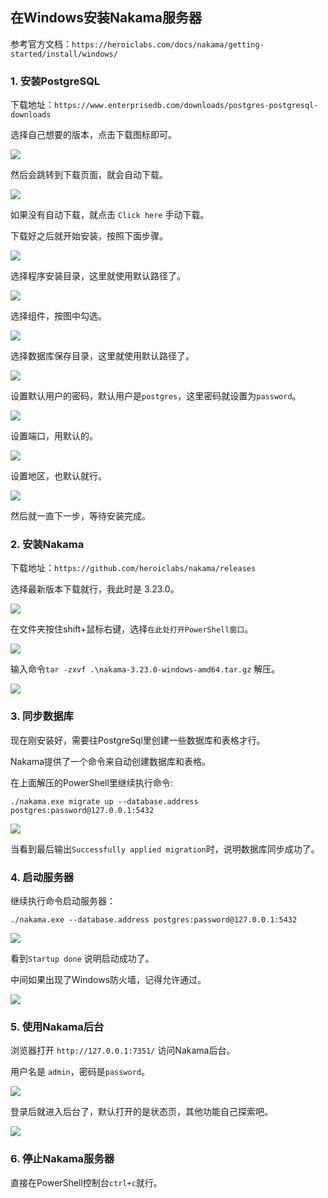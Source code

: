 ## 在Windows安装Nakama服务器

参考官方文档：`https://heroiclabs.com/docs/nakama/getting-started/install/windows/`

### 1. 安装PostgreSQL

下载地址：`https://www.enterprisedb.com/downloads/postgres-postgresql-downloads`

选择自己想要的版本，点击下载图标即可。

![](../../imgs/install/download_postgresql.jpg)

然后会跳转到下载页面，就会自动下载。

![](../../imgs/install/downloading_postgresql.jpg)

如果没有自动下载，就点击 `Click here` 手动下载。

下载好之后就开始安装，按照下面步骤。

![](../../imgs/install/postgresql_install_wizard_step_1.jpg)

选择程序安装目录，这里就使用默认路径了。

![](../../imgs/install/postgresql_install_wizard_step_2_install_dir.jpg)

选择组件，按图中勾选。

![](../../imgs/install/postgresql_install_wizard_step_3_components.jpg)

选择数据库保存目录，这里就使用默认路径了。

![](../../imgs/install/postgresql_install_wizard_step_4_data_dir.jpg)

设置默认用户的密码，默认用户是`postgres`，这里密码就设置为`password`。

![](../../imgs/install/postgresql_install_wizard_step_5_default_password.jpg)

设置端口，用默认的。

![](../../imgs/install/postgresql_install_wizard_step_6_default_port.jpg)

设置地区，也默认就行。

![](../../imgs/install/postgresql_install_wizard_step_7_default_locale.jpg)

然后就一直下一步，等待安装完成。

### 2. 安装Nakama

下载地址：`https://github.com/heroiclabs/nakama/releases`

选择最新版本下载就行，我此时是 3.23.0。

![](../../imgs/install/download_nakama.jpg)

在文件夹按住shift+鼠标右键，选择`在此处打开PowerShell窗口`。

![](../../imgs/install/open_powershell.jpg)

输入命令`tar -zxvf .\nakama-3.23.0-windows-amd64.tar.gz` 解压。

![](../../imgs/install/tar_unzip.jpg)


### 3. 同步数据库

现在刚安装好，需要往PostgreSql里创建一些数据库和表格才行。

Nakama提供了一个命令来自动创建数据库和表格。

在上面解压的PowerShell里继续执行命令:

`./nakama.exe migrate up --database.address postgres:password@127.0.0.1:5432`

![](../../imgs/install/migrate_sql.jpg)

当看到最后输出`Successfully applied migration`时，说明数据库同步成功了。

### 4. 启动服务器

继续执行命令启动服务器：

`./nakama.exe --database.address postgres:password@127.0.0.1:5432`

![](../../imgs/install/startup_done.jpg)

看到`Startup done` 说明启动成功了。

中间如果出现了Windows防火墙，记得允许通过。

![](../../imgs/install/firewall.jpg)


### 5. 使用Nakama后台

浏览器打开 `http://127.0.0.1:7351/` 访问Nakama后台。

用户名是 `admin`，密码是`password`。

![](../../imgs/install/nakama_web_login.jpg)

登录后就进入后台了，默认打开的是状态页，其他功能自己探索吧。

![](../../imgs/install/nakama_web_console.jpg)


### 6. 停止Nakama服务器

直接在PowerShell控制台`ctrl+c`就行。
